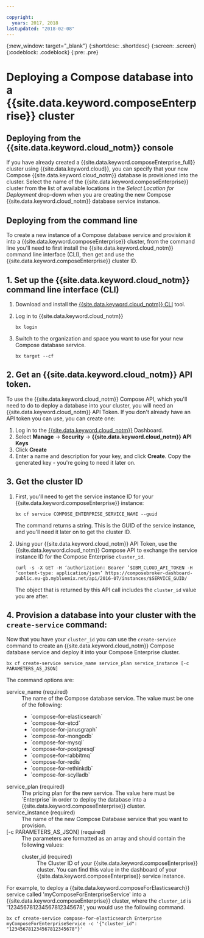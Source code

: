 ```yaml
---

copyright:
  years: 2017, 2018
lastupdated: "2018-02-08"
---
```


{:new_window: target="_blank"}
{:shortdesc: .shortdesc}
{:screen: .screen}
{:codeblock: .codeblock}
{:pre: .pre}

# Deploying a Compose database into a {{site.data.keyword.composeEnterprise}} cluster

## Deploying from the {{site.data.keyword.cloud_notm}} console

If you have already created a {{site.data.keyword.composeEnterprise_full}} cluster using {{site.data.keyword.cloud}}, you can specify that your new Compose {{site.data.keyword.cloud_notm}} database is provisioned into the cluster. Select the name of the {{site.data.keyword.composeEnterprise}} cluster from the list of available locations in the *Select Location for Deployment* drop-down when you are creating the new Compose {{site.data.keyword.cloud_notm}} database service instance.

## Deploying from the command line

To create a new instance of a Compose database service and provision it into a {{site.data.keyword.composeEnterprise}} cluster, from the command line you'll need to first install the {{site.data.keyword.cloud_notm}} command line interface (CLI), then get and use the {{site.data.keyword.composeEnterprise}} cluster ID.

## 1. Set up the {{site.data.keyword.cloud_notm}} command line interface (CLI) 

1. Download and install the [{{site.data.keyword.cloud_notm}} CLI](https://console.bluemix.net/docs/cli/reference/bluemix_cli/download_cli.html) tool.
2. Log in to {{site.data.keyword.cloud_notm}}

    ```
    bx login
    ```

3. Switch to the organization and space you want to use for your new Compose database service.

    ```
    bx target --cf
    ```

## 2. Get an {{site.data.keyword.cloud_notm}} API token.

To use the {{site.data.keyword.cloud_notm}} Compose API, which you'll need to do to deploy a database into your cluster, you will need an {{site.data.keyword.cloud_notm}} API Token. If you don't already have an API token you can use, you can create one:

1. Log in to the [{{site.data.keyword.cloud_notm}}](console.{DomainName}.bluemix.net) Dashboard.
2. Select **Manage** -> **Security** -> **{{site.data.keyword.cloud_notm}} API Keys**
3. Click **Create**
4. Enter a name and description for your key, and click **Create**. Copy the generated key - you're going to need it later on.

## 3. Get the cluster ID

1. First, you'll need to get the service instance ID for your {{site.data.keyword.composeEnterprise}} instance:

    ```
    bx cf service COMPOSE_ENTERPRISE_SERVICE_NAME --guid
    ```

    The command returns a string. This is the GUID of the service instance, and you'll need it later on to get the cluster ID.

2. Using your {{site.data.keyword.cloud_notm}} API Token, use the {{site.data.keyword.cloud_notm}} Compose API to exchange the service instance ID for the Compose Enterprise `cluster_id`.

    ```
    curl -s -X GET -H ‘authorization: Bearer ’$IBM_CLOUD_API_TOKEN -H ‘content-type: application/json’ https://composebroker-dashboard-public.eu-gb.mybluemix.net/api/2016-07/instances/$SERVICE_GUID/
    ```

    The object that is returned by this API call includes the `cluster_id` value you are after.

## 4. Provision a database into your cluster with the `create-service` command:

Now that you have your `cluster_id` you can use the `create-service` command to create an {{site.data.keyword.cloud_notm}} Compose database service and deploy it into your Compose Enterprise cluster.


```
bx cf create-service service_name service_plan service_instance [-c PARAMETERS_AS_JSON]
```

The command options are:

<dl>
<dt>service_name (required)</dt>
<dd>
The name of the Compose database service. The value must be one of the following: 
    <ul>
        <li>`compose-for-elasticsearch`</li>
        <li>`compose-for-etcd`</li>
        <li>`compose-for-janusgraph`</li>
        <li>`compose-for-mongodb`</li>
        <li>`compose-for-mysql`</li>
        <li>`compose-for-postgresql`</li>
        <li>`compose-for-rabbitmq`</li>
        <li>`compose-for-redis`</li>
        <li>`compose-for-rethinkdb`</li>
        <li>`compose-for-scylladb`</li>
    </ul>
</dd>
<dt>service_plan (required)</dt>
<dd>
The pricing plan for the new service. The value here must be `Enterprise` in order to deploy the database into a {{site.data.keyword.composeEnterprise}} cluster.
</dd>
<dt>service_instance (required)</dt>
<dd>
The name of the new Compose Database service that you want to provision.
</dd>
<dt>[-c PARAMETERS_AS_JSON] (required)</dt>
<dd>
The parameters are formatted as an array and should contain the following values:
    <dl>
    <dt>cluster_id (required)</dt>
    <dd>The Cluster ID of your {{site.data.keyword.composeEnterprise}} cluster. You can find this value in the dashboard of your {{site.data.keyword.composeEnterprise}} service instance.
    </dd>
    </dl>
</dd>
</dl>

For example, to deploy a {{site.data.keyword.composeForElasticsearch}} service called 'myComposeForEnterpriseService' into a {{site.data.keyword.composeEnterprise}} cluster, where the `cluster_id` is '123456781234567812345678', you would use the following command.

```
bx cf create-service compose-for-elasticsearch Enterprise myComposeForEnterpriseService -c '{"cluster_id": "123456781234567812345678"}'
```
